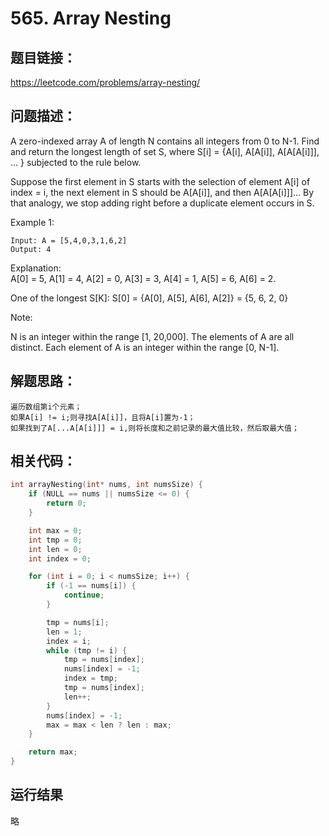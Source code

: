 # 565. Array Nesting

## 题目链接：

https://leetcode.com/problems/array-nesting/

## 问题描述：

A zero-indexed array A of length N contains all integers from 0 to N-1. 
Find and return the longest length of set S, where S[i] = {A[i], A[A[i]], A[A[A[i]]], ... } subjected to the rule below.

Suppose the first element in S starts with the selection of element A[i] of index = i, the next element in S should be A[A[i]], and then A[A[A[i]]]… 
By that analogy, we stop adding right before a duplicate element occurs in S.

 

Example 1:

    Input: A = [5,4,0,3,1,6,2]  
    Output: 4  
  Explanation:   
    A[0] = 5, A[1] = 4, A[2] = 0, A[3] = 3, A[4] = 1, A[5] = 6, A[6] = 2.  

One of the longest S[K]:
    S[0] = {A[0], A[5], A[6], A[2]} = {5, 6, 2, 0}
 
Note:

N is an integer within the range [1, 20,000].
The elements of A are all distinct.
Each element of A is an integer within the range [0, N-1].

## 解题思路：

    遍历数组第i个元素；
    如果A[i] != i;则寻找A[A[i]]，且将A[i]置为-1；
    如果找到了A[...A[A[i]]] = i,则将长度和之前记录的最大值比较，然后取最大值；

## 相关代码：

```c
int arrayNesting(int* nums, int numsSize) {
	if (NULL == nums || numsSize <= 0) {
		return 0;
	}

	int max = 0;
	int tmp = 0;
	int len = 0;
	int index = 0;

	for (int i = 0; i < numsSize; i++) {
		if (-1 == nums[i]) {
			continue;
		}

		tmp = nums[i];
		len = 1;
		index = i;
		while (tmp != i) {
			tmp = nums[index];
			nums[index] = -1;
			index = tmp;
			tmp = nums[index];
			len++;
		}
		nums[index] = -1;
		max = max < len ? len : max;
	}

	return max;
}
```

## 运行结果
略
